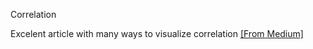 Correlation 

Excelent article with many ways to visualize correlation [[From Medium]](Correlation%20%20%20https://medium.com/@szabo.bibor/how-to-create-a-seaborn-correlation-heatmap-in-python-834c0686b88e)
